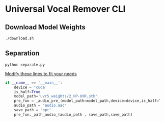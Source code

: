 # Universal Vocal Remover CLI

## Download Model Weights

```shell
./download.sh
```

## Separation

```shell
python separate.py
```

[Modify these lines to fit your needs](https://github.com/seanghay/uvr/blob/fa19a9821d42586883202623936a0c8b895ae047/separate.py#L101-L108)

```python 
if __name__ == '__main__':
    device = 'cuda'
    is_half=True
    model_path='uvr5_weights/2_HP-UVR.pth'
    pre_fun = _audio_pre_(model_path=model_path,device=device,is_half=True)
    audio_path = 'audio.aac'
    save_path = 'opt'
    pre_fun._path_audio_(audio_path , save_path,save_path)
```
